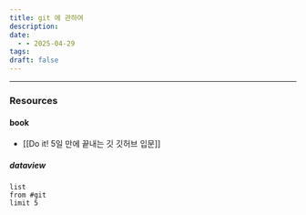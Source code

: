 ```yaml
---
title: git 에 관하여
description: 
date:
  - - 2025-04-29
tags: 
draft: false
---
```



---




### Resources
####


#### book

- [[Do it! 5일 만에 끝내는 깃 깃허브 입문]]


##### dataview
```dataview
list
from #git 
limit 5
```
